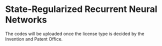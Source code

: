 # State-Regularized Recurrent Neural Networks
The codes will be uploaded once the license type is decided by the Invention and Patent Office.
